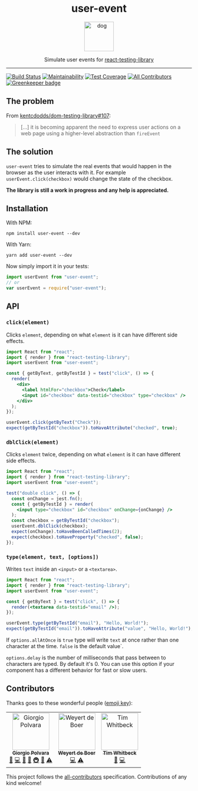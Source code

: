 <div align="center">
<h1>user-event</h1>

<a href="https://www.emojione.com/emoji/1f415">
<img height="80" width="80" alt="dog" src="https://raw.githubusercontent.com/gpx/user-event/master/other/dog.png" />
</a>

<p>Simulate user events for <a href="https://github.com/kentcdodds/react-testing-library">react-testing-library</a></p>
</div>

<hr />

[![Build Status](https://travis-ci.org/Gpx/user-event.svg?branch=master)](https://travis-ci.org/Gpx/user-event)
[![Maintainability](https://api.codeclimate.com/v1/badges/75f1ff4397e994c6004e/maintainability)](https://codeclimate.com/github/Gpx/user-event/maintainability)
[![Test Coverage](https://api.codeclimate.com/v1/badges/75f1ff4397e994c6004e/test_coverage)](https://codeclimate.com/github/Gpx/user-event/test_coverage)
[![All Contributors](https://img.shields.io/badge/all_contributors-3-orange.svg?style=flat-square)](#contributors)
[![Greenkeeper badge](https://badges.greenkeeper.io/Gpx/user-event.svg)](https://greenkeeper.io/)

## The problem

From
[kentcdodds/dom-testing-library#107](https://github.com/kentcdodds/dom-testing-library/issues/107):

> [...] it is becoming apparent the need to express user actions on a web page
> using a higher-level abstraction than `fireEvent`

## The solution

`user-event` tries to simulate the real events that would happen in the browser
as the user interacts with it. For example `userEvent.click(checkbox)` would
change the state of the checkbox.

**The library is still a work in progress and any help is appreciated.**

## Installation

With NPM:

`npm install user-event --dev`

With Yarn:

`yarn add user-event --dev`

Now simply import it in your tests:

```js
import userEvent from "user-event";
// or
var userEvent = require("user-event");
```

## API

### `click(element)`

Clicks `element`, depending on what `element` is it can have different side
effects.

```jsx
import React from "react";
import { render } from "react-testing-library";
import userEvent from "user-event";

const { getByText, getByTestId } = test("click", () => {
  render(
    <div>
      <label htmlFor="checkbox">Check</label>
      <input id="checkbox" data-testid="checkbox" type="checkbox" />
    </div>
  );
});

userEvent.click(getByText("Check"));
expect(getByTestId("checkbox")).toHaveAttribute("checked", true);
```

### `dblClick(element)`

Clicks `element` twice, depending on what `element` is it can have different
side effects.

```jsx
import React from "react";
import { render } from "react-testing-library";
import userEvent from "user-event";

test("double click", () => {
  const onChange = jest.fn();
  const { getByTestId } = render(
    <input type="checkbox" id="checkbox" onChange={onChange} />
  );
  const checkbox = getByTestId("checkbox");
  userEvent.dblClick(checkbox);
  expect(onChange).toHaveBeenCalledTimes(2);
  expect(checkbox).toHaveProperty("checked", false);
});
```

### `type(element, text, [options])`

Writes `text` inside an `<input>` or a `<textarea>`.

```jsx
import React from "react";
import { render } from "react-testing-library";
import userEvent from "user-event";

const { getByText } = test("click", () => {
  render(<textarea data-testid="email" />);
});

userEvent.type(getByTestId("email"), "Hello, World!");
expect(getByTestId("email")).toHaveAttribute("value", "Hello, World!");
```

If `options.allAtOnce` is `true` type will write `text` at once rather than one
character at the time. `false` is the default value`.

`options.delay` is the number of milliseconds that pass between to characters
are typed. By default it's 0. You can use this option if your component has a
different behavior for fast or slow users.

## Contributors

Thanks goes to these wonderful people
([emoji key](https://github.com/kentcdodds/all-contributors#emoji-key)):

<!-- ALL-CONTRIBUTORS-LIST:START - Do not remove or modify this section -->
<!-- prettier-ignore -->
<table><tr><td align="center"><a href="https://twitter.com/Gpx"><img src="https://avatars0.githubusercontent.com/u/767959?v=4" width="100px;" alt="Giorgio Polvara"/><br /><sub><b>Giorgio Polvara</b></sub></a><br /><a href="https://github.com/Gpx/user-event/issues?q=author%3AGpx" title="Bug reports">🐛</a> <a href="https://github.com/Gpx/user-event/commits?author=Gpx" title="Code">💻</a> <a href="https://github.com/Gpx/user-event/commits?author=Gpx" title="Documentation">📖</a> <a href="#ideas-Gpx" title="Ideas, Planning, & Feedback">🤔</a> <a href="#infra-Gpx" title="Infrastructure (Hosting, Build-Tools, etc)">🚇</a> <a href="#review-Gpx" title="Reviewed Pull Requests">👀</a> <a href="https://github.com/Gpx/user-event/commits?author=Gpx" title="Tests">⚠️</a></td><td align="center"><a href="https://github.com/weyert"><img src="https://avatars3.githubusercontent.com/u/7049?v=4" width="100px;" alt="Weyert de Boer"/><br /><sub><b>Weyert de Boer</b></sub></a><br /><a href="https://github.com/Gpx/user-event/commits?author=weyert" title="Code">💻</a> <a href="https://github.com/Gpx/user-event/commits?author=weyert" title="Tests">⚠️</a></td><td align="center"><a href="https://github.com/twhitbeck"><img src="https://avatars2.githubusercontent.com/u/762471?v=4" width="100px;" alt="Tim Whitbeck"/><br /><sub><b>Tim Whitbeck</b></sub></a><br /><a href="https://github.com/Gpx/user-event/issues?q=author%3Atwhitbeck" title="Bug reports">🐛</a> <a href="https://github.com/Gpx/user-event/commits?author=twhitbeck" title="Code">💻</a></td></tr></table>

<!-- ALL-CONTRIBUTORS-LIST:END -->

This project follows the
[all-contributors](https://github.com/kentcdodds/all-contributors)
specification. Contributions of any kind welcome!
